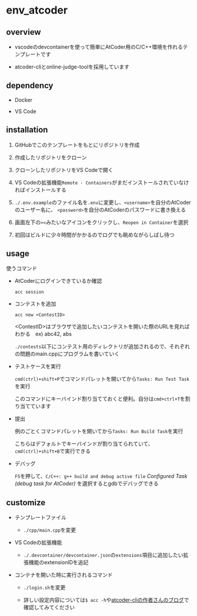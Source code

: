 # env_atcoder

## overview

- vscodeのdevcontainerを使って簡単にAtCoder用のC/C++環境を作れるテンプレートです

- atcoder-cliとonline-judge-toolを採用しています

## dependency

- Docker

- VS Code

## installation

1. GitHubでこのテンプレートをもとにリポジトリを作成

2. 作成したリポジトリをクローン

3. クローンしたリポジトリをVS Codeで開く

4. VS Codeの拡張機能`Remote - Containers`がまだインストールされていなければインストールする

5. `./.env.example`のファイル名を`.env`に変更し、`<username>`を自分のAtCoderのユーザー名に、
    `<password>`を自分のAtCoderのパスワードに書き換える

6. 画面左下の`><`みたいなアイコンをクリックし、`Reopen in Container`を選択

7. 初回はビルドに少々時間がかかるのでログでも眺めながらしばし待つ

## usage

使うコマンド

- AtCoderにログインできているか確認

    ```shell
    acc session
    ```

- コンテストを追加

    ```shell
    acc new <ContestID>
    ```

    \<ContestID\>はブラウザで追加したいコンテストを開いた際のURLを見ればわかる　ex) abc42, abs

    `./contests`以下にコンテスト用のディレクトリが追加されるので、それぞれの問題のmain.cppにプログラムを書いていく

- テストケースを実行

    `cmd(ctrl)+shift+P`でコマンドパレットを開いてから`Tasks: Run Test Task`を実行

    このコマンドにキーバインド割り当てておくと便利。自分は`cmd+ctrl+T`を割り当てています

- 提出

    例のごとくコマンドパレットを開いてから`Tasks: Run Build Task`を実行

    こちらはデフォルトでキーバインドが割り当てられていて、`cmd(ctrl)+shift+B`で実行できる

- デバッグ

    `F5`を押して、`C/C++: g++ build and debug active file` *Configured Task (debug task for AtCoder)* を選択するとgdbでデバッグできる

## customize

- テンプレートファイル

    - `./cpp/main.cpp`を変更

- VS Codeの拡張機能

    - `./.devcontainer/devcontainer.json`の`extensions`項目に追加したい拡張機能のextensionIDを追記

- コンテナを開いた時に実行されるコマンド

    - `./login.sh`を変更

    - 詳しい設定内容については`$ acc -h`や[atcoder-cliの作者さんのブログ](http://tatamo.81.la/blog/2018/12/07/atcoder-cli-tutorial/)で確認してみてください
